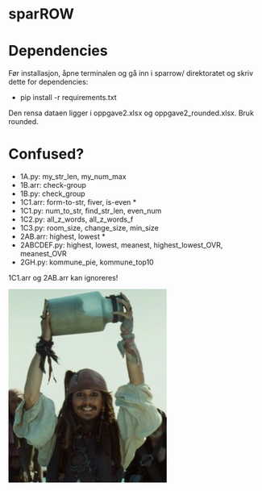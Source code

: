 # sparROW

# Dependencies

Før installasjon, åpne terminalen og gå inn i sparrow/ direktoratet og skriv dette for dependencies:
- pip install -r requirements.txt

Den rensa dataen ligger i oppgave2.xlsx og oppgave2_rounded.xlsx. Bruk rounded.

# Confused?

- 1A.py: my_str_len, my_num_max
- 1B.arr: check-group
- 1B.py: check_group
- 1C1.arr: form-to-str, fiver, is-even *
- 1C1.py: num_to_str, find_str_len, even_num
- 1C2.py: all_z_words, all_z_words_f
- 1C3.py: room_size, change_size, min_size
- 2AB.arr: highest, lowest *
- 2ABCDEF.py: highest, lowest, meanest, highest_lowest_OVR, meanest_OVR
- 2GH.py: kommune_pie, kommune_top10

1C1.arr og 2AB.arr kan ignoreres! 

![sparrow](images/jar.png)
